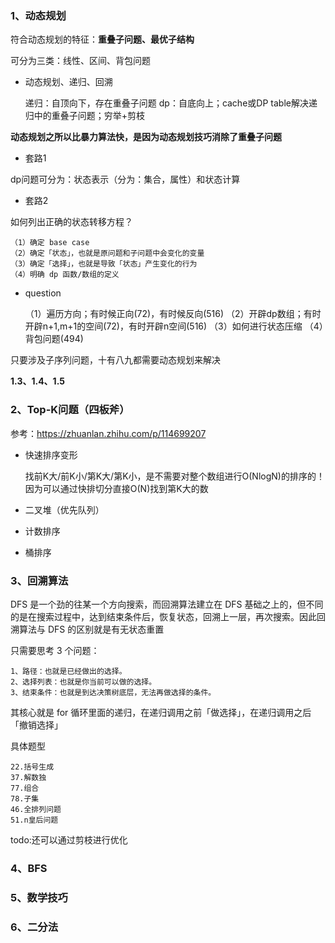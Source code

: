 ### 1、动态规划

符合动态规划的特征：**重叠子问题、最优子结构**

可分为三类：线性、区间、背包问题

- 动态规划、递归、回溯

    递归：自顶向下，存在重叠子问题
    dp：自底向上；cache或DP table解决递归中的重叠子问题；穷举+剪枝

**动态规划之所以比暴力算法快，是因为动态规划技巧消除了重叠子问题**

- 套路1

dp问题可分为：状态表示（分为：集合，属性）和状态计算

- 套路2

如何列出正确的状态转移方程？

    （1）确定 base case
    （2）确定「状态」，也就是原问题和子问题中会变化的变量
    （3）确定「选择」，也就是导致「状态」产生变化的行为
    （4）明确 dp 函数/数组的定义

- question

    （1）遍历方向；有时候正向(72)，有时候反向(516)
    （2）开辟dp数组；有时开辟n+1,m+1的空间(72)，有时开辟n空间(516)
    （3）如何进行状态压缩
    （4）背包问题(494)

只要涉及子序列问题，十有八九都需要动态规划来解决  


**1.3、1.4、1.5**

### 2、Top-K问题（四板斧）

参考：https://zhuanlan.zhihu.com/p/114699207

- 快速排序变形

    找前K大/前K小/第K大/第K小，是不需要对整个数组进行O(NlogN)的排序的！因为可以通过快排切分直接O(N)找到第K大的数

- 二叉堆（优先队列）

- 计数排序

- 桶排序

### 3、回溯算法

DFS 是一个劲的往某一个方向搜索，而回溯算法建立在 DFS 基础之上的，但不同的是在搜索过程中，达到结束条件后，恢复状态，回溯上一层，再次搜索。因此回溯算法与 DFS 的区别就是有无状态重置

只需要思考 3 个问题：

	1、路径：也就是已经做出的选择。
	2、选择列表：也就是你当前可以做的选择。
	3、结束条件：也就是到达决策树底层，无法再做选择的条件。

其核心就是 for 循环里面的递归，在递归调用之前「做选择」，在递归调用之后「撤销选择」

具体题型

    22.括号生成
    37.解数独
    77.组合
    78.子集
    46.全排列问题
    51.n皇后问题

todo:还可以通过剪枝进行优化

### 4、BFS

### 5、数学技巧

### 6、二分法
